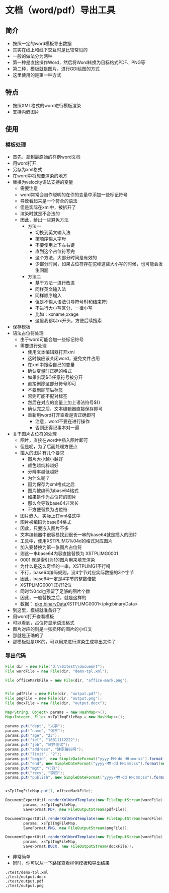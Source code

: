 # 文档（word/pdf）导出工具

## 简介
- 按照一定的word模板导出数据
- 其实在线上和线下交互时是比较常见的
- 一般的做法分为两种
- 第一种是直接操作Word，然后将Word转换为目标格式PDF、PNG等
- 第二种，模板就是图片，进行GDI绘图的方式
- 这里使用的是第一种方式

## 特点
- 按照XML格式的word进行模板渲染
- 支持内嵌图片

## 使用
### 模板处理
- 首先，拿到最原始的样例word文档
- 用word打开
- 另存为xml格式
- 在word中将想要渲染的地方
- 替换为velocity语法支持的变量
    - 需要注意
    - word常常会自作聪明的在你的变量中添加一些标记符号
    - 导致看起来是一个符合的语法
    - 但是实际在xml中，被拆开了
    - 渲染时就是不合法的
    - 因此，给出一些避免方法
        - 方法一
            - 切换到英文输入法
            - 按顺序输入字母
            - 不要使用上下左右键
            - 直到这个占位符写完
            - 这个方法，大部分时间是有效的
            - 少部分时间，如果占位符存在驼峰这些大小写的时候，也可能会发生问题
        - 方法二
            - 基于方法一进行改进
            - 同样英文输入法
            - 同样顺序输入
            - 但是不输入语法引导符号${和结束符}
            - 不进行大小写区分，一律小写
            - 比如：xxname,xxage
            - 这里我都以xx开头，方便后续搜索
- 保存模板
- 语法占位符处理
    - 由于word可能会加一些标记符号
    - 需要进行处理
        - 使用文本编辑器打开xml
        - 这时候应该关闭word，避免文件占用
        - 在xml中搜索自己的变量
        - 确认变量时正确的格式
        - 如果出现${}任意符号被分开
        - 直接删除这部分符号即可
        - 不要删除前后标签
        - 否则可能不配对标签
        - 然后在对应的变量上加上语法符号${}
        - 确认完之后，文本编辑器直接保存即可
        - 重新用word打开查看是否正确即可
            - 注意，word不要在进行操作
            - 否则还得记事本对一遍
- 关于图片占位符的处理
    - 图片，直接在word中插入图片即可
    - 但是呢，为了后面处理方便点
    - 插入的图片有几个要求
        - 图片大小越小越好
        - 颜色越纯粹越好
        - 分辨率越低越好
        - 为什么呢？
        - 因为保存为xml格式之后
        - 图片被编码为base64格式
        - 如果是作为占位符的图片
        - 那么会导致base64非常长
        - 不方便替换为占位符
    - 图片嵌入，实际上在xml格式中
    - 图片被编码为base64格式
    - 因此，只要嵌入图片不多
    - 文本编辑器中很容易找到很长一串的base64就是插入的图片
    - 工具中，使用XSTPLIMG%04d的格式对应图片
    - 加入要替换为第一张图片占位符
    - 则这一串base64内容直接替换为 XSTPLIMG0001
    - 0001 就是索引为1的图片用来填充渲染
    - 为什么是这么奇怪的一串，XSTPLIMG1不行吗
    - 不行，base64编码规则，没4字节对应实际数据的3个字节
    - 因此，base64一定是4字节的整数倍数
    - XSTPLIMG0001 正好12位
    - 同时%04d也预留了足够的图片个数
    - 因此，一般替换之后，就是这样的
    - 数据： <pkg:binaryData>XSTPLIMG0001</pkg:binaryData>
- 到这里，模板就准备好了
- 用word打开查看模板
- 可以看到，占位符显示语法格式
- 图片对应的则是一张损坏的图片的小红叉
- 那就是正确的了
- 那模板就是OK的，可以用来进行渲染生成导出文件了

### 导出代码
```java
File dir = new File("D:\\01test\\docuemnt");
File wordFile = new File(dir, "demo-tpl.xml");

File officeMarkFile = new File(dir, "office-mark.png");


File pdfFile = new File(dir, "output.pdf");
File pngFile = new File(dir, "output.png");
File docxFile = new File(dir, "output.docx");

Map<String, Object> params = new HashMap<>();
Map<Integer, File> xsTplImgFileMap = new HashMap<>();

params.put("dept", "人事");
params.put("name", "张三");
params.put("age", "23");
params.put("tel", "18011112222");
params.put("job", "软件测试");
params.put("address", "建军路88号");
params.put("limit", "2");
params.put("begin", new SimpleDateFormat("yyyy-MM-dd HH:mm:ss").format(new Date()));
params.put("end", new SimpleDateFormat("yyyy-MM-dd HH:mm:ss").format(new Date()));
params.put("mgt", "行政");
params.put("recv", "李四");
params.put("publish", new SimpleDateFormat("yyyy-MM-dd HH:mm:ss").format(new Date()));


xsTplImgFileMap.put(1, officeMarkFile);

DocumentExportUtil.renderXmlWordTemplate(new FileInputStream(wordFile), "UTF-8",
        params, xsTplImgFileMap,
        SaveFormat.PDF, new FileOutputStream(pdfFile));

DocumentExportUtil.renderXmlWordTemplate(new FileInputStream(wordFile), "UTF-8",
        params, xsTplImgFileMap,
        SaveFormat.PNG, new FileOutputStream(pngFile));

DocumentExportUtil.renderXmlWordTemplate(new FileInputStream(wordFile), "UTF-8",
        params, xsTplImgFileMap,
        SaveFormat.DOCX, new FileOutputStream(docxFile));
```

- 非常简单
- 同时，你可以从一下路径查看样例模板和导出结果
```shell script
./test/demo-tpl.xml
./test/output.docx
./test/output.pdf
./test/output.png
```